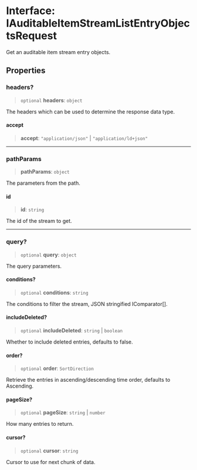 # Interface: IAuditableItemStreamListEntryObjectsRequest

Get an auditable item stream entry objects.

## Properties

### headers?

> `optional` **headers**: `object`

The headers which can be used to determine the response data type.

#### accept

> **accept**: `"application/json"` \| `"application/ld+json"`

***

### pathParams

> **pathParams**: `object`

The parameters from the path.

#### id

> **id**: `string`

The id of the stream to get.

***

### query?

> `optional` **query**: `object`

The query parameters.

#### conditions?

> `optional` **conditions**: `string`

The conditions to filter the stream, JSON stringified IComparator[].

#### includeDeleted?

> `optional` **includeDeleted**: `string` \| `boolean`

Whether to include deleted entries, defaults to false.

#### order?

> `optional` **order**: `SortDirection`

Retrieve the entries in ascending/descending time order, defaults to Ascending.

#### pageSize?

> `optional` **pageSize**: `string` \| `number`

How many entries to return.

#### cursor?

> `optional` **cursor**: `string`

Cursor to use for next chunk of data.
